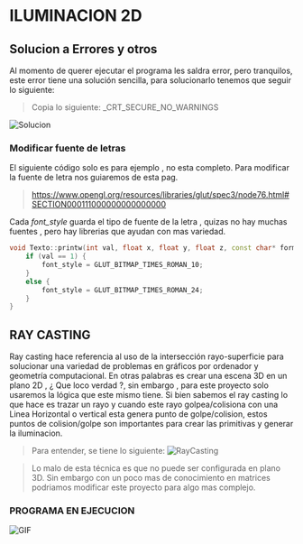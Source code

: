 # ILUMINACION 2D
## Solucion a Errores y otros
Al momento de querer ejecutar el programa les saldra error, pero tranquilos, este error tiene una solución sencilla,
para solucionarlo tenemos que seguir lo siguiente:
> Copia lo siguiente: _CRT_SECURE_NO_WARNINGS

![Solucion](https://user-images.githubusercontent.com/96871746/212933383-9f5548fb-c07f-4a61-9e86-019d7020e7e3.gif)

### Modificar fuente de letras
El siguiente código solo es para ejemplo , no esta completo.
Para modificar la fuente de letra nos guiaremos de esta pag.

> https://www.opengl.org/resources/libraries/glut/spec3/node76.html#SECTION000111000000000000000

Cada *font_style* guarda el tipo de fuente de la letra , quizas no hay muchas fuentes , pero hay librerias que ayudan con mas variedad.
```C++
void Texto::printw(int val, float x, float y, float z, const char* format, ...) {
	if (val == 1) {
		font_style = GLUT_BITMAP_TIMES_ROMAN_10; 
	}
	else {
		font_style = GLUT_BITMAP_TIMES_ROMAN_24;
	}
}
```
## RAY CASTING
Ray casting hace referencia al uso de la intersección rayo-superficie para solucionar una variedad de problemas en gráficos por ordenador y geometría computacional. En
otras palabras es crear una escena 3D en un plano 2D , ¿ Que loco verdad ?, sin embargo , para este proyecto solo usaremos la lógica que este mismo tiene. Si bien sabemos
el ray casting lo que hace es trazar un rayo y cuando este rayo golpea/colisiona con una Linea Horizontal o vertical esta genera punto de golpe/colision, estos puntos 
de colision/golpe son importantes para crear las primitivas y generar la iluminacion.

> Para entender, se tiene lo siguiente:
![RayCasting](https://user-images.githubusercontent.com/96871746/224180617-dbf92ebe-b86a-4cb0-bcb6-77a2fccddfc1.gif)

> Lo malo de esta técnica es que no puede ser configurada en plano 3D. Sin embargo con un poco mas de conocimiento en matrices podriamos modificar este proyecto
para algo mas complejo.

### PROGRAMA EN EJECUCION

![GIF](https://user-images.githubusercontent.com/96871746/224181777-ebf516a9-21c7-43e6-af1f-136975af8b39.gif)


